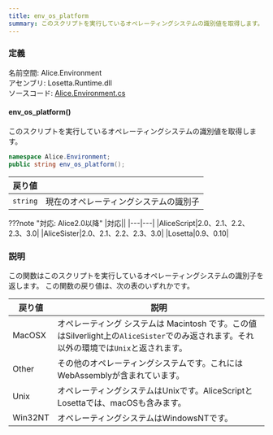 ```yaml
---
title: env_os_platform
summary: このスクリプトを実行しているオペレーティングシステムの識別値を取得します。
---
```


### 定義
名前空間: Alice.Environment<br/>
アセンブリ: Losetta.Runtime.dll<br/>
ソースコード: [Alice.Environment.cs](https://github.com/WSOFT-Project/Losetta/blob/master/Losetta.Runtime/Alice.Environment.cs)

#### env_os_platform()

このスクリプトを実行しているオペレーティングシステムの識別値を取得します。

```cs title="AliceScript"
namespace Alice.Environment;
public string env_os_platform();
```

|戻り値| |
|-|-|
|`string`|現在のオペレーティングシステムの識別子|

???note "対応: Alice2.0以降"
    |対応||
    |---|---|
    |AliceScript|2.0、2.1、2.2、2.3、3.0|
    |AliceSister|2.0、2.1、2.2、2.3、3.0|
    |Losetta|0.9、0.10|

### 説明
この関数はこのスクリプトを実行しているオペレーティングシステムの識別子を返します。
この関数の戻り値は、次の表のいずれかです。

|戻り値|説明|
|---|---|
|MacOSX|オペレーティング システムは Macintosh です。この値はSilverlight上の`AliceSister`でのみ返されます。それ以外の環境では`Unix`と返されます。|
|Other|その他のオペレーティングシステムです。これにはWebAssemblyが含まれています。|
|Unix|オペレーティングシステムはUnixです。AliceScriptとLosettaでは、macOSも含みます。|
|Win32NT|オペレーティングシステムはWindowsNTです。|